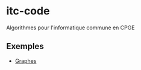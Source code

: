 # itc-code
Algorithmes pour l'informatique commune en CPGE

## Exemples

- [Graphes](https://github.com/fortierq/itc-code/blob/master/test/test_graph.ipynb)
